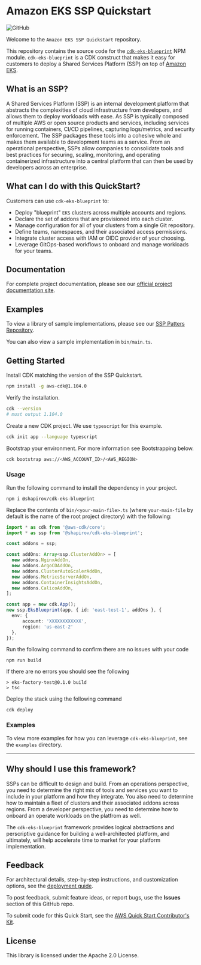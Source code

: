 # Amazon EKS SSP Quickstart

![GitHub](https://img.shields.io/github/license/shapirov103/cdk-eks-blueprint)

Welcome to the `Amazon EKS SSP Quickstart` repository.

This repository contains the source code for the [`cdk-eks-blueprint`](https://www.npmjs.com/package/@shapirov/cdk-eks-blueprint) NPM module. `cdk-eks-blueprint` is a CDK construct that makes it easy for customers to deploy a Shared Services Platform (SSP) on top of [Amazon EKS](https://aws.amazon.com/eks/).

## What is an SSP?

A Shared Services Platform (SSP) is an internal development platform that abstracts the complexities of cloud infrastructure from developers, and allows them to deploy workloads with ease. As SSP is typically composed of multiple AWS or open source products and services, including services for running containers, CI/CD pipelines, capturing logs/metrics, and security enforcement. The SSP packages these tools into a cohesive whole and makes them available to development teams as a service. From an operational perspective, SSPs allow companies to consolidate tools and best practices for securing, scaling, monitoring, and operating containerized infrastructure into a central platform that can then be used by developers across an enterprise.

## What can I do with this QuickStart?

Customers can use `cdk-eks-blueprint` to:

* Deploy "blueprint" `EKS` clusters across multiple accounts and regions. 
* Declare the set of addons that are provisioned into each cluster. 
* Manage configuration for all of your clusters from a single Git repository.
* Define teams, namespaces, and their associated access permissions.
* Integrate cluster access with IAM or OIDC provider of your choosing. 
* Leverage GitOps-based workflows to onboard and manage workloads for your teams. 


## Documentation

For complete project documentation, please see our [official project documentation site](http://aws.amazon.com).

## Examples 

To view a library of sample implementations, please see our [SSP Patters Repository](https://github.com/shapirov103/eks-ssp-patterns).

You can also view a sample implementation in `bin/main.ts`.

## Getting Started

Install CDK matching the version of the SSP Quickstart.

```bash
npm install -g aws-cdk@1.104.0
```

Verify the installation.

```bash
cdk --version
# must output 1.104.0
```

Create a new CDK project. We use `typescript` for this example. 

```bash
cdk init app --language typescript
```

Bootstrap your environment. For more information see Bootstrapping below.  

```bash
cdk bootstrap aws://<AWS_ACCOUNT_ID>/<AWS_REGION>
```

### Usage

Run the following command to install the dependency in your project.

```
npm i @shapirov/cdk-eks-blueprint
```

Replace the contents of `bin/<your-main-file>.ts` (where `your-main-file` by default is the name of the root project directory) with the following:

```typescript
import * as cdk from '@aws-cdk/core';
import * as ssp from '@shapirov/cdk-eks-blueprint';

const addons = ssp;

const addOns: Array<ssp.ClusterAddOn> = [
  new addons.NginxAddOn, 
  new addons.ArgoCDAddOn,
  new addons.ClusterAutoScalerAddOn,
  new addons.MetricsServerAddOn,
  new addons.ContainerInsightsAddOn,
  new addons.CalicoAddOn,
];

const app = new cdk.App();
new ssp.EksBlueprint(app, { id: 'east-test-1', addOns }, {
  env: {
      account: 'XXXXXXXXXXXX',
      region: 'us-east-2'
  },
});
```

Run the following command to confirm there are no issues with your code

```
npm run build 
```

If there are no errors you should see the following
```
> eks-factory-test@0.1.0 build
> tsc
```

Deploy the stack using the following command

```
cdk deploy
```

### Examples 

To view more examples for how you can leverage `cdk-eks-blueprint`, see the `examples` directory.

---

## Why should I use this framework?  

SSPs can be difficult to design and build. From an operations perspective, you need to determine the right mix of tools and services you want to include in your platform and how they integrate. You also need to determine how to maintain a fleet of clusters and their associated addons across regions. From a developer perspective, you need to determine how to onboard an operate workloads on the platfrom as well. 

The `cdk-eks-blueprint` framework provides logical abstractions and perscriptive guidance for building a well-architected platform, and ultimately, will help accelerate time to market for your platform implementation.

## Feedback

For architectural details, step-by-step instructions, and customization options, see the [deployment guide](https://aws-quickstart.github.io/quickstart-ssp-amazon-eks/).

To post feedback, submit feature ideas, or report bugs, use the **Issues** section of this GitHub repo. 

To submit code for this Quick Start, see the [AWS Quick Start Contributor's Kit](https://aws-quickstart.github.io/).

## License

This library is licensed under the Apache 2.0 License.

